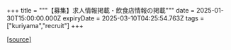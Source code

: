 +++
title = """【募集】求人情報掲載・飲食店情報の掲載"""
date = 2025-01-30T15:00:00.000Z
expiryDate = 2025-03-10T04:25:54.763Z
tags = ["kuriyama","recruit"]
+++


[[source]](https://www.town.kuriyama.hokkaido.jp/soshiki/46/26544.html)
